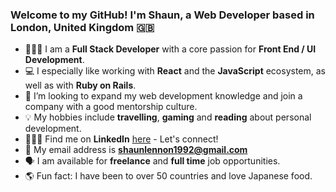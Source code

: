 ### Welcome to my GitHub! I'm Shaun, a Web Developer based in London, United Kingdom 🇬🇧

- 👨🏻‍💻  I am a **Full Stack Developer** with a core passion for **Front End / UI Development**.
- 💻 I especially like working with **React**  and the **JavaScript** ecosystem, as well as with **Ruby on Rails**.
- 💼 I’m looking to expand my web development knowledge and join a company with a good mentorship culture.
- 💡 My hobbies include **travelling**, **gaming** and **reading** about personal development.
- 👨🏻‍💼 Find me on **LinkedIn** [here](https://www.linkedin.com/in/mrshaunlennon/) - Let's connect!
- 📩 My email address is **shaunlennon1992@gmail.com**
- 🗣 I am available for **freelance** and **full time** job opportunities.
- 🌎 Fun fact: I have been to over 50 countries and love Japanese food.
